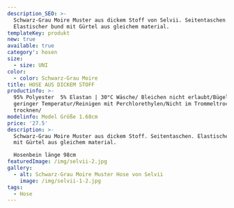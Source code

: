 ```yaml
---
description_SEO: >-
  Schwarz-Grau Moire Muster aus dickem Stoff von Selvii. Seitentaschen.
  Elastischer bund mit Gürtel aus gleichem material.
templateKey: produkt
new: true
available: true
category': hosen
size:
  - size: UNI
color:
  - color: Schwarz-Grau Moire
title: HOSE AUS DICKEM STOFF
productinfo: >-
  95% Polyester  5% Elastan | 30°C Wäsche/ Bleichen nicht erlaubt/Bügeln mit
  geringer Temperatur/Reinigen mit Perchlorethylen/Nicht im Trommeltrockner
  trocknen/
modelinfo: Model Größe 1.68cm
price: '27.5'
description: >-
  Schwarz-Grau Moire Muster aus dickem Stoff. Seitentaschen. Elastischer bund
  mit Gürtel aus gleichem material.

  Hosenbein länge 98cm
featuredImage: /img/selvii-2.jpg
gallery:
  - alt: Schwarz-Grau Moire Muster Hose von Selvii
    image: /img/selvii-1-2.jpg
tags:
  - Hose
---
```


